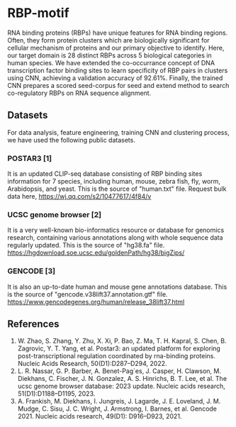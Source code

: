 # RBP-motif
RNA binding proteins (RBPs) have unique features for RNA binding regions. Often, they form protein clusters which are biologically significant for cellular mechanism of proteins and our primary objective to identify. Here, our target domain is 28 distinct RBPs across 5 biological categories in human species. We have extended the co-occurrance concept of DNA transcription factor binding sites to learn specificity of RBP pairs in clusters using CNN, achieving a validation accuracy of 92.61%. Finally, the trained CNN prepares a scored seed-corpus for seed and extend method to search co-regulatory RBPs on RNA sequence alignment.

## Datasets
For data analysis, feature engineering, training CNN and clustering process, we have used the following public datasets.
### POSTAR3 [1]
It is an updated CLIP-seq database consisting of RBP binding sites information for 7 species, including human, mouse, zebra fish, fly, worm, Arabidopsis, and yeast. This is the source of "human.txt" file. Request bulk data here, <https://wj.qq.com/s2/10477617/4f84/v>
### UCSC genome browser [2]
It is a very well-known bio-informatics resource or database for genomics research, containing various annotations along with whole sequence data regularly updated. This is the source of "hg38.fa" file.
<https://hgdownload.soe.ucsc.edu/goldenPath/hg38/bigZips/>
### GENCODE [3]
It is also an up-to-date human and mouse gene annotations database. This is the source of "gencode.v38lift37.annotation.gtf" file.
<https://www.gencodegenes.org/human/release_38lift37.html>

## References
1. W. Zhao, S. Zhang, Y. Zhu, X. Xi, P. Bao, Z. Ma, T. H. Kapral, S. Chen, B. Zagrovic, Y. T. Yang, et al. Postar3: an updated platform for exploring post-transcriptional regulation coordinated by rna-binding proteins. Nucleic Acids Research, 50(D1):D287–D294, 2022.
2. L. R. Nassar, G. P. Barber, A. Benet-Pag`es, J. Casper, H. Clawson, M. Diekhans, C. Fischer, J. N. Gonzalez, A. S. Hinrichs, B. T. Lee, et al. The ucsc genome browser database: 2023 update. Nucleic acids research, 51(D1):D1188–D1195, 2023.
3. A. Frankish, M. Diekhans, I. Jungreis, J. Lagarde, J. E. Loveland, J. M. Mudge, C. Sisu, J. C. Wright, J. Armstrong, I. Barnes, et al. Gencode 2021. Nucleic acids research, 49(D1): D916–D923, 2021.
